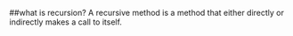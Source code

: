 ##what is recursion?
A recursive method is a method that either directly or indirectly makes a call to
itself. 
